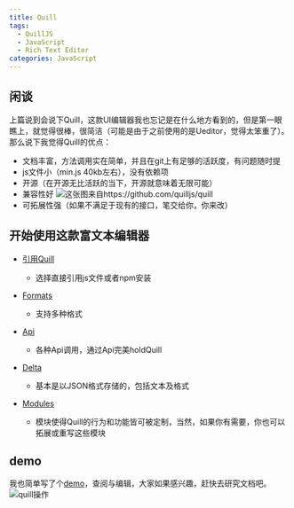 ```yaml
---
title: Quill
tags:
  - QuillJS
  - JavaScript
  - Rich Text Editor
categories: JavaScript
---
```


## 闲谈

上篇说到会说下Quill，这款UI编辑器我也忘记是在什么地方看到的，但是第一眼瞧上，就觉得很棒，很简洁（可能是由于之前使用的是Ueditor，觉得太笨重了）。<br>
那么说下我觉得Quill的优点：
- 文档丰富，方法调用实在简单，并且在git上有足够的活跃度，有问题随时提
- js文件小（min.js 40kb左右），没有依赖项
- 开源（在开源无比活跃的当下，开源就意味着无限可能）
- 兼容性好
![这张图来自https://github.com/quilljs/quill](https://camo.githubusercontent.com/5c3c542f0783c0c19c59d13927247502aa55c98a/68747470733a2f2f63646e2e7175696c6c6a732e636f6d2f62616467652e7376673f763d32)
- 可拓展性强（如果不满足于现有的接口，笔交给你，你来改）

<!-- more -->

## 开始使用这款富文本编辑器
- [引用Quill](https://quilljs.com/docs/download/)
    - 选择直接引用js文件或者npm安装

- [Formats](https://quilljs.com/docs/formats/)
    - 支持多种格式

- [Api](https://quilljs.com/docs/api/)
    - 各种Api调用，通过Api完美holdQuill

- [Delta](https://quilljs.com/docs/delta/)
    - 基本是以JSON格式存储的，包括文本及格式

- [Modules](https://quilljs.com/docs/modules/)
    - 模块使得Quill的行为和功能皆可被定制，当然，如果你有需要，你也可以拓展或重写这些模块

## demo
我也简单写了个[demo](https://demo.ryoma.top/quill/)，查阅与编辑，大家如果感兴趣，赶快去研究文档吧。
![quill操作](http://img1-1253291688.cossh.myqcloud.com/quill/quill.gif)
